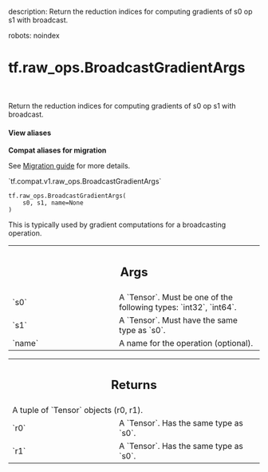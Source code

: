 description: Return the reduction indices for computing gradients of s0 op s1 with broadcast.

robots: noindex

# tf.raw_ops.BroadcastGradientArgs

<!-- Insert buttons and diff -->

<table class="tfo-notebook-buttons tfo-api nocontent" align="left">

</table>



Return the reduction indices for computing gradients of s0 op s1 with broadcast.

<section class="expandable">
  <h4 class="showalways">View aliases</h4>
  <p>
<b>Compat aliases for migration</b>
<p>See
<a href="https://www.tensorflow.org/guide/migrate">Migration guide</a> for
more details.</p>
<p>`tf.compat.v1.raw_ops.BroadcastGradientArgs`</p>
</p>
</section>

<pre class="devsite-click-to-copy prettyprint lang-py tfo-signature-link">
<code>tf.raw_ops.BroadcastGradientArgs(
    s0, s1, name=None
)
</code></pre>



<!-- Placeholder for "Used in" -->

This is typically used by gradient computations for a broadcasting operation.

<!-- Tabular view -->
 <table class="responsive fixed orange">
<colgroup><col width="214px"><col></colgroup>
<tr><th colspan="2"><h2 class="add-link">Args</h2></th></tr>

<tr>
<td>
`s0`
</td>
<td>
A `Tensor`. Must be one of the following types: `int32`, `int64`.
</td>
</tr><tr>
<td>
`s1`
</td>
<td>
A `Tensor`. Must have the same type as `s0`.
</td>
</tr><tr>
<td>
`name`
</td>
<td>
A name for the operation (optional).
</td>
</tr>
</table>



<!-- Tabular view -->
 <table class="responsive fixed orange">
<colgroup><col width="214px"><col></colgroup>
<tr><th colspan="2"><h2 class="add-link">Returns</h2></th></tr>
<tr class="alt">
<td colspan="2">
A tuple of `Tensor` objects (r0, r1).
</td>
</tr>
<tr>
<td>
`r0`
</td>
<td>
A `Tensor`. Has the same type as `s0`.
</td>
</tr><tr>
<td>
`r1`
</td>
<td>
A `Tensor`. Has the same type as `s0`.
</td>
</tr>
</table>

